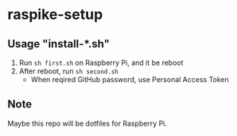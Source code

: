 # raspike-setup

## Usage "install-*.sh"

1. Run `sh first.sh` on Raspberry Pi, and it be reboot
1. After reboot, run `sh second.sh`
    - When reqired GitHub password, use Personal Access Token

## Note

Maybe this repo will be dotfiles for Raspberry Pi.
